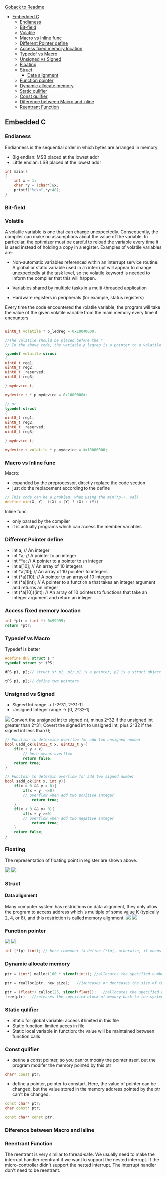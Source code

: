 [Goback to Readme](./readme.md)

- [Embedded C](#embedded-c)
  - [Endianess](#endianess)
  - [Bit-field](#bit-field)
  - [Volatile](#volatile)
  - [Macro vs Inline func](#macro-vs-inline-func)
  - [Different Pointer define](#different-pointer-define)
  - [Access fixed memory location](#access-fixed-memory-location)
  - [Typedef vs Macro](#typedef-vs-macro)
  - [Unsigned vs Signed](#unsigned-vs-signed)
  - [Floating](#floating)
  - [Struct](#struct)
    - [Data alignment](#data-alignment)
  - [Function pointer](#function-pointer)
  - [Dynamic allocate memory](#dynamic-allocate-memory)
  - [Static qulifier](#static-qulifier)
  - [Const qulifier](#const-qulifier)
  - [Diference between Macro and Inline](#diference-between-macro-and-inline)
  - [Reentrant Function](#reentrant-function)

## Embedded C


### Endianess
Endianness is the sequential order in which bytes are arranged in memory 
- Big endian: MSB placed at the lowest addr 
- Little endian: LSB placed at the lowest addr 
```c++
int main() 
{ 
    int x = 1; 
    char *y = (char*)&x; 
    printf("%c\n",*y+48); 
} 
```
### Bit-field


### Volatile

A volatile variable is one that can change unexpectedly. Consequently, the compiler can make no assumptions about the value of the variable. In particular, the optimizer must be careful to reload the variable every time it is used instead of holding a copy in a register. Examples of volatile variables are:

- Non-automatic variables referenced within an interrupt service routine. A global or static variable used in an interrupt will appear to change unexpectedly at the task level, so the volatile keyword is needed to inform the compiler that this will happen.

- Variables shared by multiple tasks in a multi-threaded application 
- Hardware registers in peripherals (for example, status registers)

Every time the code encountered the volatile variable, the program will take the value of the given volatile variable from the main memory every time it encounters
```c++

uint8_t volatile * p_ledreg = 0x10000000;

//The valatile should be placed before the *
// In the above code, the variable p_legreg is a pointer to a volatile 8-bit unsigned register located at address 0x10000000.

typedef volatile struct
{
uint8_t reg1;
uint8_t reg2;
uint8_t _reserved;
uint8_t reg3;

} mydevice_t;

mydevice_t * p_mydevice = 0x10000000;

// or
typedef struct
{
uint8_t reg1;
uint8_t reg2;
uint8_t _reserved;
uint8_t reg3;

} mydevice_t;

mydevice_t volatile * p_mydevice = 0x10000000;
```

### Macro vs Inline func

Macro:
- expanded by the preprocessor, directly replace the code section
- just do the replacement according to the define
```c++
// This code can be a problem: when using the min(*p++, val)
#define min(X, Y)  ((X) < (Y) ? (X) : (Y))

```
Inline func
- only parsed by the compiler
- it is actually programs which can access the member variables

### Different Pointer define
- int a; // An integer
- int *a; // A pointer to an integer
- int **a; // A pointer to a pointer to an integer
- int a[10]; // An array of 10 integers
- int *a[10]; // An array of 10 pointers to integers
- int (*a)[10]; // A pointer to an array of 10 integers
- int (*a)(int); // A pointer to a function a that takes an integer argument and returns an integer
- int (*a[10])(int); // An array of 10 pointers to functions that take an integer argument and return an integer

### Access fixed memory location

```c++
int *ptr = (int *) 0x99999;
return *ptr;
```
### Typedef vs Macro
Typedef is better
```c++
#define dPS struct s * 
typedef struct s* tPS;

dPS p1, p2;// struct s* p1, p2; p1 is a pointer, p2 is a struct object

tPS p1, p2;// define two pointers

```

### Unsigned vs Signed
- Signed Int range -> [-2^31, 2^31-1]
- Unsigned Integer range -> [0, 2^32-1]

![](./IMG/补码到无符号.png)
Convert the unsigned int to signed int, minus 2^32 if the unsigned int greater than 2^31;
Covert the signed int to unsigned int, plus 2^32 if the signed int less than 0;

```c++
// Function to determine overflow for add two unsigned number
bool uadd_ok(uint32_t x, uint32_t y){
    if(x + y < x)
        // here means overflow
        return false;
    return true;
}

// Functoin to determin overflow for add two signed number
bool sadd_ok(int x, int y){
    if(x > 0 && y > 0){
        if(x + y  <=0)
        // overflow when add two positive integer
            return true;
    }
    if(x < 0 && y< 0){
        if(x + y >=0)
        // overflow when add two negative integer
            return true;
    }
    return false;
}

```
### Floating
The representation of floating point in register are shown above.

![](./IMG/floating_point.png)
![](./IMG/IEEE_float.png)

### Struct

#### Data alignment

Many computer system has restrictions on data alignment, they only allow the program to access address which is multiple of some value K (typically 2, 4, or 8), and this restriction is called memory alignment.
![](./IMG/Memory_alignment.png)
![](./IMG/Memory_align2.png)

### Function pointer
![](./IMG/Function_pointer.png)
![](./IMG/Function_pointer2.png)
```c++
int (*fp) (int); // here remember to define (*fp), otherwise, it means that the function with pointer return type
```

### Dynamic allocate memory
```c++
ptr = (int*) malloc(100 * sizeof(int));	//allocates the specified number of bytes

ptr = realloc(ptr, new_size);	//increases or decreases the size of the specified block of memory, moving it if necessary

ptr = (float*) calloc(25, sizeof(float));	//allocates the specified number of bytes and initializes them to zero
free(ptr)	//releases the specified block of memory back to the system
```
### Static qulifier
- Static for global variable: access it limited in this file
- Static function: limited acces in file
- Static local variable in function: the value will be maintained between function calls

### Const qulifier

- define a const pointer, so you cannot modify the pointer itself, but the program modifer the memory pointed by this ptr
```c++
char* const ptr;
```
- define a pointer, pointer to constant. Here, the value of pointer can be changed, but the value stored in the memory address pointed by the ptr can't be changed.
```c++
const char* ptr;
char const* ptr;
```
```c++
const char* const ptr;
```


### Diference between Macro and Inline


### Reentrant Function
The reentrant is very similar to thread-safe. We usually need to make the interrupt handler reentrant if we want to support the nested interrupt. If the micro-controller didn't support the nested interrupt. The interrupt handler don't need to be reentrant.
